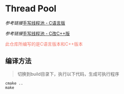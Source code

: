 # Thread Pool
*参考链接*[手写线程池 - C语言版](https://subingwen.cn/linux/threadpool/ "爱编程的大丙")

*参考链接*[手写线程池 - C改C++版](https://subingwen.cn/linux/threadpool-cpp/?highlight=%E7%BA%BF%E7%A8%8B%E6%B1%A0 "爱编程的大丙")

<font style="color: #f47466">此仓库所编写的是C语言版本和C++版本</font>
## 编译方法
> 切换到build目录下，执行以下代码，生成可执行程序

    cmake ..
    make
    

